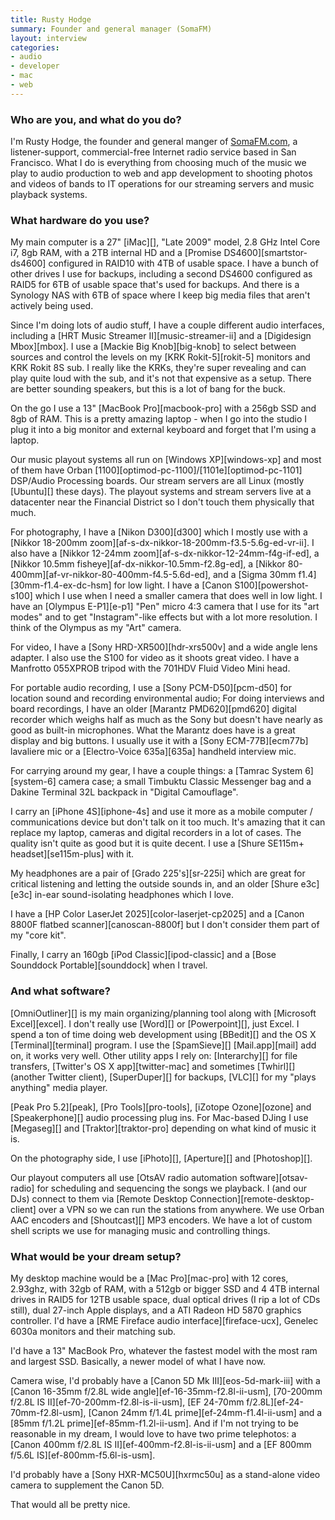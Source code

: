 ```yaml
---
title: Rusty Hodge
summary: Founder and general manager (SomaFM)
layout: interview
categories:
- audio
- developer
- mac
- web
---
```


### Who are you, and what do you do?

I'm Rusty Hodge, the founder and general manger of [SomaFM.com](http://somafm.com/ "A commercial-free Internet radio station."), a listener-support, commercial-free Internet radio service based in San Francisco. What I do is everything from choosing much of the music we play to audio production to web and app development to shooting photos and videos of bands to IT operations for our streaming servers and music playback systems.

### What hardware do you use?

My main computer is a 27" [iMac][], "Late 2009" model, 2.8 GHz Intel Core i7, 8gb RAM, with a 2TB internal HD and a [Promise DS4600][smartstor-ds4600] configured in RAID10 with 4TB of usable space. I have a bunch of other drives I use for backups, including a second DS4600 configured as RAID5 for 6TB of usable space that's used for backups. And there is a Synology NAS with 6TB of space where I keep big media files that aren't actively being used.

Since I'm doing lots of audio stuff, I have a couple different audio interfaces, including a [HRT Music Streamer II][music-streamer-ii] and a [Digidesign Mbox][mbox]. I use a [Mackie Big Knob][big-knob] to select between sources and control the levels on my [KRK Rokit-5][rokit-5] monitors and KRK Rokit 8S sub. I really like the KRKs, they're super revealing and can play quite loud with the sub, and it's not that expensive as a setup. There are better sounding speakers, but this is a lot of bang for the buck.

On the go I use a 13" [MacBook Pro][macbook-pro] with a 256gb SSD and 8gb of RAM. This is a pretty amazing laptop - when I go into the studio I plug it into a big monitor and external keyboard and forget that I'm using a laptop.

Our music playout systems all run on [Windows XP][windows-xp] and most of them have Orban [1100][optimod-pc-1100]/[1101e][optimod-pc-1101] DSP/Audio Processing boards. Our stream servers are all Linux (mostly [Ubuntu][] these days). The playout systems and stream servers live at a datacenter near the Financial District so I don't touch them physically that much.

For photography, I have a [Nikon D300][d300] which I mostly use with a [Nikkor 18-200mm zoom][af-s-dx-nikkor-18-200mm-f3.5-5.6g-ed-vr-ii]. I also have a [Nikkor 12-24mm zoom][af-s-dx-nikkor-12-24mm-f4g-if-ed], a [Nikkor 10.5mm fisheye][af-dx-nikkor-10.5mm-f2.8g-ed], a [Nikkor 80-400mm][af-vr-nikkor-80-400mm-f4.5-5.6d-ed], and a [Sigma 30mm f1.4][30mm-f1.4-ex-dc-hsm] for low light. I have a [Canon S100][powershot-s100] which I use when I need a smaller camera that does well in low light. I have an [Olympus E-P1][e-p1] "Pen" micro 4:3 camera that I use for its "art modes" and to get "Instagram"-like effects but with a lot more resolution. I think of the Olympus as my "Art" camera.

For video, I have a [Sony HRD-XR500][hdr-xrs500v] and a wide angle lens adapter. I also use the S100 for video as it shoots great video. I have a Manfrotto 055XPROB tripod with the 701HDV Fluid Video Mini head.

For portable audio recording, I use a [Sony PCM-D50][pcm-d50] for location sound and recording environmental audio; For doing interviews and board recordings, I have an older [Marantz PMD620][pmd620] digital recorder which weighs half as much as the Sony but doesn't have nearly as good as built-in microphones. What the Marantz does have is a great display and big buttons. I usually use it with a [Sony ECM-77B][ecm77b] lavaliere mic or a [Electro-Voice 635a][635a] handheld interview mic.

For carrying around my gear, I have a couple things: a [Tamrac System 6][system-6] camera case; a small Timbuktu Classic Messenger bag and a Dakine Terminal 32L backpack in "Digital Camouflage".

I carry an [iPhone 4S][iphone-4s] and use it more as a mobile computer / communications device but don't talk on it too much. It's amazing that it can replace my laptop, cameras and digital recorders in a lot of cases. The quality isn't quite as good but it is quite decent. I use a [Shure SE115m+ headset][se115m-plus] with it.

My headphones are a pair of [Grado 225's][sr-225i] which are great for critical listening and letting the outside sounds in, and an older [Shure e3c][e3c] in-ear sound-isolating headphones which I love.

I have a [HP Color LaserJet 2025][color-laserjet-cp2025] and a [Canon 8800F flatbed scanner][canoscan-8800f] but I don't consider them part of my "core kit".

Finally, I carry an 160gb [iPod Classic][ipod-classic] and a [Bose Sounddock Portable][sounddock] when I travel.

### And what software?

[OmniOutliner][] is my main organizing/planning tool along with [Microsoft Excel][excel]. I don't really use [Word][] or [Powerpoint][], just Excel. I spend a ton of time doing web development using [BBedit][] and the OS X [Terminal][terminal] program. I use the [SpamSieve][] [Mail.app][mail] add on, it works very well. Other utility apps I rely on: [Interarchy][] for file transfers, [Twitter's OS X app][twitter-mac] and sometimes [Twhirl][] (another Twitter client), [SuperDuper][] for backups, [VLC][] for my "plays anything" media player. 

[Peak Pro 5.2][peak], [Pro Tools][pro-tools], [iZotope Ozone][ozone] and [Speakerphone][] audio processing plug ins. For Mac-based DJing I use [Megaseg][] and [Traktor][traktor-pro] depending on what kind of music it is.

On the photography side, I use [iPhoto][], [Aperture][] and [Photoshop][].

Our playout computers all use [OtsAV radio automation software][otsav-radio] for scheduling and sequencing the songs we playback. I (and our DJs) connect to them via [Remote Desktop Connection][remote-desktop-client] over a VPN so we can run the stations from anywhere. We use Orban AAC encoders and [Shoutcast][] MP3 encoders. We have a lot of custom shell scripts we use for managing music and controlling things.

### What would be your dream setup?

My desktop machine would be a [Mac Pro][mac-pro] with 12 cores, 2.93ghz, with 32gb of RAM, with a 512gb or bigger SSD and 4 4TB internal drives in RAID5 for 12TB usable space, dual optical drives (I rip a lot of CDs still), dual 27-inch Apple displays, and a ATI Radeon HD 5870 graphics controller. I'd have a [RME Fireface audio interface][fireface-ucx], Genelec 6030a monitors and their matching sub.

I'd have a 13" MacBook Pro, whatever the fastest model with the most ram and largest SSD. Basically, a newer model of what I have now.

Camera wise, I'd probably have a [Canon 5D Mk III][eos-5d-mark-iii] with a [Canon 16-35mm f/2.8L wide angle][ef-16-35mm-f2.8l-ii-usm], [70-200mm f/2.8L IS II][ef-70-200mm-f2.8l-is-ii-usm], [EF 24-70mm f/2.8L][ef-24-70mm-f2.8l-usm], [Canon 24mm f/1.4L prime][ef-24mm-f1.4l-ii-usm] and a [85mm f/1.2L prime][ef-85mm-f1.2l-ii-usm]. And if I'm not trying to be reasonable in my dream, I would love to have two prime telephotos: a [Canon 400mm f/2.8L IS II][ef-400mm-f2.8l-is-ii-usm] and a [EF 800mm f/5.6L IS][ef-800mm-f5.6l-is-usm].

I'd probably have a [Sony HXR-MC50U][hxrmc50u] as a stand-alone video camera to supplement the Canon 5D.

That would all be pretty nice.